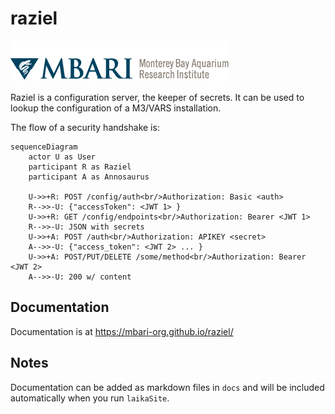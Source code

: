 # raziel

![MBARI logo](src/docs/images/logo-mbari-3b.png)

Raziel is a configuration server, the keeper of secrets. It can be used to lookup the configuration of a M3/VARS installation.

The flow of a security handshake is:

```mermaid
sequenceDiagram 
    actor U as User
    participant R as Raziel
    participant A as Annosaurus

    U->>+R: POST /config/auth<br/>Authorization: Basic <auth>
    R-->>-U: {"accessToken": <JWT 1> }
    U->>+R: GET /config/endpoints<br/>Authorization: Bearer <JWT 1>
    R-->>-U: JSON with secrets
    U->>+A: POST /auth<br/>Authorization: APIKEY <secret>
    A-->>-U: {"access_token": <JWT 2> ... }
    U->>+A: POST/PUT/DELETE /some/method<br/>Authorization: Bearer <JWT 2>
    A-->>-U: 200 w/ content

```

## Documentation

Documentation is at <https://mbari-org.github.io/raziel/>

## Notes

Documentation can be added as markdown files in `docs` and will be included automatically when you run `laikaSite`.
